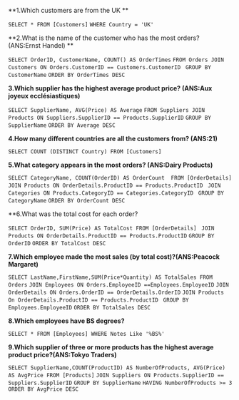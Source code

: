 
**1.Which customers are from the UK **

``` SELECT * FROM [Customers] ```
```WHERE Country = 'UK'  ```
    
    
**2.What is the name of the customer who has the most orders? (ANS:Ernst Handel) **

``` SELECT OrderID, CustomerName, COUNT() AS OrderTimes ```
  ```FROM Orders JOIN Customers ON Orders.CustomerID == Customers.CustomerID ```
    ```GROUP BY CustomerName```
    ```ORDER BY OrderTimes DESC```
    
    
**3.Which supplier has the highest average product price? (ANS:Aux joyeux ecclésiastiques)**


``` SELECT SupplierName, AVG(Price) AS Average ```
   ```FROM Suppliers JOIN Products ON Suppliers.SupplierID == Products.SupplierID```
   ```GROUP BY SupplierName```
  ``` ORDER BY Average DESC ```
   
 
**4.How many different countries are all the customers from? (ANS:21)**

``` SELECT COUNT (DISTINCT Country) FROM [Customers] ```


**5.What category appears in the most orders? (ANS:Dairy Products)**

```SELECT CategoryName, COUNT(OrderID) AS OrderCount  FROM [OrderDetails] ```
   ```JOIN Products ON OrderDetails.ProductID == Products.ProductID ```
  ```JOIN Categories ON Products.CategoryID == Categories.CategoryID ```
   ```GROUP BY CategoryName```
   ```ORDER BY OrderCount DESC```
   
   
 **6.What was the total cost for each order? 
 
 ```SELECT OrderID, SUM(Price) AS TotalCost FROM [OrderDetails] ```
    ```JOIN Products ON OrderDetails.ProductID == Products.ProductID```
    ```GROUP BY OrderID```
    ```ORDER BY TotalCost DESC```
    
    
**7.Which employee made the most sales (by total cost)?(ANS:Peacock Margaret)**

```SELECT LastName,FirstName,SUM(Price*Quantity) AS TotalSales FROM Orders```
   ```JOIN Employees ON Orders.EmployeeID ==Employees.EmployeeID```
   ```JOIN OrderDetails ON Orders.OrderID == OrderDetails.OrderID```
   ```JOIN Products On OrderDetails.ProductID == Products.ProductID```
  ``` GROUP BY Employees.EmployeeID```
  ``` ORDER BY TotalSales DESC ```
   
 **8.Which employees have BS degrees?**
 
 ```SELECT * FROM [Employees] WHERE Notes Like '%BS%'```
 
 
 **9.Which supplier of three or more products has the highest average product price?(ANS:Tokyo Traders)**
 
 ```SELECT SupplierName,COUNT(ProductID) AS NumberOfProducts, AVG(Price) AS AvgPrice FROM [Products]```
    ```JOIN Suppliers ON Products.SupplierID == Suppliers.SupplierID```
    ```GROUP BY SupplierName```
    ```HAVING NumberOfProducts >= 3```
    ```ORDER BY AvgPrice DESC```
 
 
